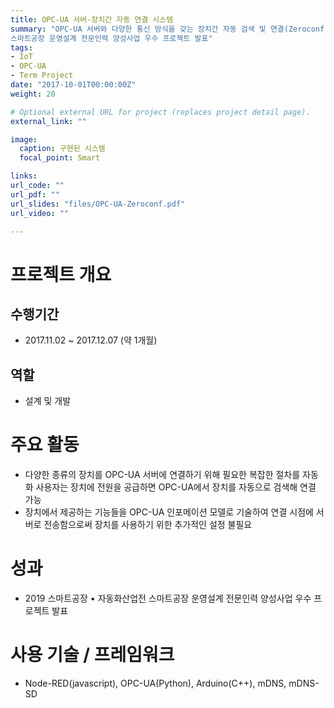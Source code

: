```yaml
---
title: OPC-UA 서버-장치간 자동 연결 시스템
summary: "OPC-UA 서버와 다양한 통신 방식을 갖는 장치간 자동 검색 및 연결(Zeroconf) 구현<br/>
스마트공장 운영설계 전문인력 양성사업 우수 프로젝트 발표"
tags:
- IoT
- OPC-UA
- Term Project
date: "2017-10-01T00:00:00Z"
weight: 20

# Optional external URL for project (replaces project detail page).
external_link: ""

image:
  caption: 구현된 시스템
  focal_point: Smart

links:
url_code: ""
url_pdf: ""
url_slides: "files/OPC-UA-Zeroconf.pdf"
url_video: ""

---
```


# 프로젝트 개요
## 수행기간
- 2017.11.02 ~ 2017.12.07 (약 1개월)

## 역할
- 설계 및 개발

# 주요 활동
- 다양한 종류의 장치를 OPC-UA 서버에 연결하기 위해 필요한 복잡한 절차를 자동화
사용자는 장치에 전원을 공급하면 OPC-UA에서 장치를 자동으로 검색해 연결 가능
- 장치에서 제공하는 기능들을 OPC-UA 인포메이션 모델로 기술하여 연결 시점에 서버로 전송함으로써 장치를 사용하기 위한 추가적인 설정 불필요


# 성과
- 2019 스마트공장 • 자동화산업전 스마트공장 운영설계 전문인력 양성사업 우수 프로젝트 발표

# 사용 기술 / 프레임워크
- Node-RED(javascript), OPC-UA(Python), Arduino(C++), mDNS, mDNS-SD

